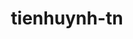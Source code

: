 ---
title: tienhuynh-tn
github: https://github.com/tienhuynh-tn
mode: dark
transition: 1s
score: 82.2
archetype:
- GIF
- Little Bit of Everything
- Editor’s Choice
---